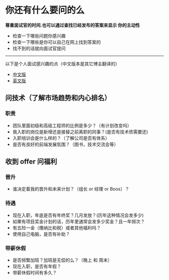 # 你还有什么要问的么

**尊重面试官的时间.也可以通过查找已经发布的答案来显示 你的主动性**

- 检查一下哪些问题你感兴趣
- 检查一下哪些是你可以自己在网上找到答案的
- 找不到的话就向面试官提问

---

以下是个人面试感兴趣的点（中文版本是其它博主翻译的）

- [中文版](https://juejin.cn/post/6844904018091704334)
- [英文版](https://github.com/viraptor/reverse-interview)

## 问技术（了解市场趋势和内心排名）

### 职责

- 团队里面初级和高级工程师的比例是多少？（有计划改变吗）
- 我入职的岗位是新增还是接替之前离职的同事？(是否有技术债需要还)
- 入职培训会是什么样的？（了解公司是否有体系）
- 是否有良好的前端发展氛围？（图书，技术交流会等）

## 收到 offer 问福利

### 晋升

- 谁决定着我的晋升和未来计划？（组长 or 经理 or Boos）？

### 待遇

- 现在入职，年底是否有年终奖？几月发放？(历年这种情况会发多少)
- 如果有项目奖金计划的话，历年里通常会发多少奖金？且一年频次？
- 有五险一金（缴纳比和税）或者其他福利吗？
- 使用自己电脑，是否有补助？

### 带薪休假

- 是否频繁加班？加班是无偿的么？（晚上 和 周末）
- 现在入职，是否有年假？
- 带薪休假时间有多久？
